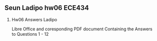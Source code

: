 ## Seun Ladipo hw06 ECE434

1. Hw06 Answers Ladipo 
	
	Libre Office and coresponding PDF document Containing the Answers to Questions 1 - 12
